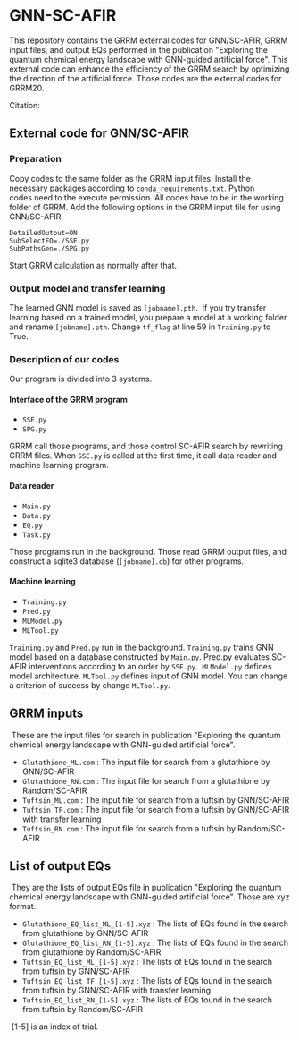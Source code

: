 # GNN-SC-AFIR

This repository contains the GRRM external codes for GNN/SC-AFIR, GRRM input files, and output EQs performed in the publication "Exploring the quantum chemical energy landscape with GNN-guided artificial force". This external code can enhance the efficiency of the GRRM search by optimizing the direction of the artificial force. Those codes are the external codes for GRRM20.

Citation: 

## External code for GNN/SC-AFIR

### Preparation

Copy codes to the same folder as the GRRM input files. Install the necessary packages according to `conda_requirements.txt`. Python codes need to the execute permission. All codes have to be in the working folder of GRRM. Add the following options in the GRRM input file for using GNN/SC-AFIR.

```
DetailedOutput=ON
SubSelectEQ=./SSE.py
SubPathsGen=./SPG.py
```

Start GRRM calculation as normally after that.

### Output model and transfer learning

The learned GNN model is saved as `[jobname].pth`. 
If you try transfer learning based on a trained model, you prepare a model at a working folder and rename `[jobname].pth`. Change `tf_flag` at line 59 in `Training.py` to True.

### Description of our codes

Our program is divided into 3 systems.

#### Interface of the GRRM program

* `SSE.py`
* `SPG.py`

GRRM call those programs, and those control SC-AFIR search by rewriting GRRM files. When `SSE.py` is called at the first time, it call data reader and machine learning program.

#### Data reader

* `Main.py`
* `Data.py`
* `EQ.py`
* `Task.py`

Those programs run in the background. Those read GRRM output files, and construct a sqlite3 database (`[jobname].db`) for other programs.

#### Machine learning

* `Training.py`
* `Pred.py`
* `MLModel.py`
* `MLTool.py`

`Training.py` and `Pred.py` run in the background. `Training.py` trains GNN model based on a database constructed by `Main.py`. Pred.py evaluates SC-AFIR interventions according to an order by `SSE.py`. 
`MLModel.py` defines model architecture. `MLTool.py` defines input of GNN model. You can change a criterion of success by change `MLTool.py`.

## GRRM inputs

 These are the input files for search in publication "Exploring the quantum chemical energy landscape with GNN-guided artificial force".

* `Glutathione_ML.com` : The input file for search from a glutathione by GNN/SC-AFIR
* `Glutathione_RN.com` : The input file for search from a glutathione by Random/SC-AFIR
* `Tuftsin_ML.com` : The input file for search from a tuftsin by GNN/SC-AFIR
* `Tuftsin_TF.com` : The input file for search from a tuftsin by GNN/SC-AFIR with transfer learning
* `Tuftsin_RN.com` : The input file for search from a tuftsin by Random/SC-AFIR

## List of output EQs

 They are the lists of output EQs file in publication "Exploring the quantum chemical energy landscape with GNN-guided artificial force". Those are xyz format.

* `Glutathione_EQ_list_ML_[1-5].xyz` : The lists of EQs found in the search from glutathione by GNN/SC-AFIR
* `Glutathione_EQ_list_RN_[1-5].xyz` : The lists of EQs found in the search from glutathione by Random/SC-AFIR
* `Tuftsin_EQ_list_ML_[1-5].xyz` : The lists of EQs found in the search from tuftsin by GNN/SC-AFIR
* `Tuftsin_EQ_list_TF_[1-5].xyz` : The lists of EQs found in the search from tuftsin by GNN/SC-AFIR with transfer learning
* `Tuftsin_EQ_list_RN_[1-5].xyz` : The lists of EQs found in the search from tuftsin by Random/SC-AFIR
 

 [1-5] is an index of trial.
